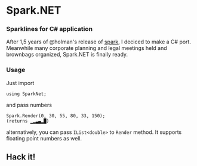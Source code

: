 # Spark.NET
### Sparklines for C# application

After 1,5 years of @holman's release of [spark](https://github.com/holman/spark), I deciced to make a C# port. Meanwhile many corporate planning and legal meetings held and brownbags organized, Spark.NET is finally ready.

### Usage

Just import 
    
    using SparkNet;

and pass numbers

	Spark.Render(0, 30, 55, 80, 33, 150);
    (returns ▁▂▃▄▂█)

alternatively, you can pass `IList<double>` to `Render` method. It supports floating point numbers as well.

## Hack it!